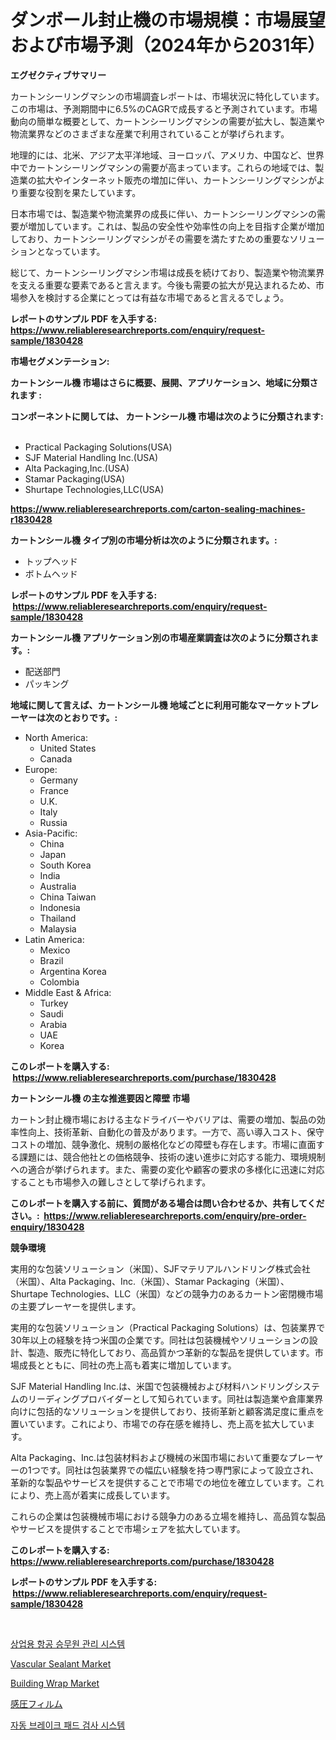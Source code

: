 <p><h1>ダンボール封止機の市場規模：市場展望および市場予測（2024年から2031年）</h1></p><p><strong>エグゼクティブサマリー</strong></p>
<p><p>カートンシーリングマシンの市場調査レポートは、市場状況に特化しています。この市場は、予測期間中に6.5%のCAGRで成長すると予測されています。市場動向の簡単な概要として、カートンシーリングマシンの需要が拡大し、製造業や物流業界などのさまざまな産業で利用されていることが挙げられます。</p><p>地理的には、北米、アジア太平洋地域、ヨーロッパ、アメリカ、中国など、世界中でカートンシーリングマシンの需要が高まっています。これらの地域では、製造業の拡大やインターネット販売の増加に伴い、カートンシーリングマシンがより重要な役割を果たしています。</p><p>日本市場では、製造業や物流業界の成長に伴い、カートンシーリングマシンの需要が増加しています。これは、製品の安全性や効率性の向上を目指す企業が増加しており、カートンシーリングマシンがその需要を満たすための重要なソリューションとなっています。</p><p>総じて、カートンシーリングマシン市場は成長を続けており、製造業や物流業界を支える重要な要素であると言えます。今後も需要の拡大が見込まれるため、市場参入を検討する企業にとっては有益な市場であると言えるでしょう。</p></p>
<p><strong>レポートのサンプル PDF を入手する: <a href="https://www.reliableresearchreports.com/enquiry/request-sample/1830428">https://www.reliableresearchreports.com/enquiry/request-sample/1830428</a></strong></p>
<p><strong>市場セグメンテーション:</strong></p>
<p><strong> カートンシール機 市場はさらに概要、展開、アプリケーション、地域に分類されます :</strong></p>
<p><strong>コンポーネントに関しては、 カートンシール機 市場は次のように分類されます: &nbsp;</strong></p>
<p><ul><li>Practical Packaging Solutions(USA)</li><li>SJF Material Handling Inc.(USA)</li><li>Alta Packaging,Inc.(USA)</li><li>Stamar Packaging(USA)</li><li>Shurtape Technologies,LLC(USA)</li></ul></p>
<p><strong><a href="https://www.reliableresearchreports.com/carton-sealing-machines-r1830428">https://www.reliableresearchreports.com/carton-sealing-machines-r1830428</a></strong></p>
<p><strong> カートンシール機 タイプ別の市場分析は次のように分類されます。:</strong></p>
<p><ul><li>トップヘッド</li><li>ボトムヘッド</li></ul></p>
<p><strong>レポートのサンプル PDF を入手する: &nbsp;<a href="https://www.reliableresearchreports.com/enquiry/request-sample/1830428">https://www.reliableresearchreports.com/enquiry/request-sample/1830428</a></strong></p>
<p><strong> カートンシール機 アプリケーション別の市場産業調査は次のように分類されます。:</strong></p>
<p><ul><li>配送部門</li><li>パッキング</li></ul></p>
<p><strong>地域に関して言えば、カートンシール機 地域ごとに利用可能なマーケットプレーヤーは次のとおりです。:</strong></p>
<p><ul>
    <li>
        North America:
        <ul>
            <li>United States</li>
            <li>Canada</li>
        </ul>
    </li>
    <li>
        Europe:
        <ul>
            <li>Germany</li>
            <li>France</li>
            <li>U.K.</li>
            <li>Italy</li>
            <li>Russia</li>
        </ul>
    </li>
    <li>
        Asia-Pacific:
        <ul>
            <li>China</li>
            <li>Japan</li>
            <li>South Korea</li>
            <li>India</li>
            <li>Australia</li>
            <li>China Taiwan</li>
            <li>Indonesia</li>
            <li>Thailand</li>
            <li>Malaysia</li>
        </ul>
    </li>
    <li>
        Latin America:
        <ul>
            <li>Mexico</li>
            <li>Brazil</li>
            <li>Argentina Korea</li>
            <li>Colombia</li>
        </ul>
    </li>
    <li>
        Middle East & Africa:
        <ul>
            <li>Turkey</li>
            <li>Saudi</li>
            <li>Arabia</li>
            <li>UAE</li>
            <li>Korea</li>
        </ul>
    </li>
    </ul></p>
<p><strong>このレポートを購入する: &nbsp;<a href="https://www.reliableresearchreports.com/purchase/1830428">https://www.reliableresearchreports.com/purchase/1830428</a></strong></p>
<p><strong>カートンシール機 の主な推進要因と障壁 市場</strong></p>
<p><p>カートン封止機市場における主なドライバーやバリアは、需要の増加、製品の効率性向上、技術革新、自動化の普及があります。一方で、高い導入コスト、保守コストの増加、競争激化、規制の厳格化などの障壁も存在します。市場に直面する課題には、競合他社との価格競争、技術の速い進歩に対応する能力、環境規制への適合が挙げられます。また、需要の変化や顧客の要求の多様化に迅速に対応することも市場参入の難しさとして挙げられます。</p></p>
<p><strong>このレポートを購入する前に、質問がある場合は問い合わせるか、共有してください。:&nbsp; <a href="https://www.reliableresearchreports.com/enquiry/pre-order-enquiry/1830428">https://www.reliableresearchreports.com/enquiry/pre-order-enquiry/1830428</a></strong></p>
<p><strong>競争環境</strong></p>
<p><p>実用的な包装ソリューション（米国）、SJFマテリアルハンドリング株式会社（米国）、Alta Packaging、Inc.（米国）、Stamar Packaging（米国）、Shurtape Technologies、LLC（米国）などの競争力のあるカートン密閉機市場の主要プレーヤーを提供します。</p><p>実用的な包装ソリューション（Practical Packaging Solutions）は、包装業界で30年以上の経験を持つ米国の企業です。同社は包装機械やソリューションの設計、製造、販売に特化しており、高品質かつ革新的な製品を提供しています。市場成長とともに、同社の売上高も着実に増加しています。</p><p>SJF Material Handling Inc.は、米国で包装機械および材料ハンドリングシステムのリーディングプロバイダーとして知られています。同社は製造業や倉庫業界向けに包括的なソリューションを提供しており、技術革新と顧客満足度に重点を置いています。これにより、市場での存在感を維持し、売上高を拡大しています。</p><p>Alta Packaging、Inc.は包装材料および機械の米国市場において重要なプレーヤーの1つです。同社は包装業界での幅広い経験を持つ専門家によって設立され、革新的な製品やサービスを提供することで市場での地位を確立しています。これにより、売上高が着実に成長しています。</p><p>これらの企業は包装機械市場における競争力のある立場を維持し、高品質な製品やサービスを提供することで市場シェアを拡大しています。</p></p>
<p><strong>このレポートを購入する: &nbsp; <a href="https://www.reliableresearchreports.com/purchase/1830428">https://www.reliableresearchreports.com/purchase/1830428</a></strong></p>
<p><strong>レポートのサンプル PDF を入手する: &nbsp;<a href="https://www.reliableresearchreports.com/enquiry/request-sample/1830428">https://www.reliableresearchreports.com/enquiry/request-sample/1830428</a></strong><strong></strong></p>
<p>&nbsp;</p>
<p><p><a href="https://github.com/vs019sa3m8x/Market-Research-Report-List-1/blob/main/861682029866.md">상업용 항공 승무원 관리 시스템</a></p><p><a href="https://sudsy-motorcycle-bbc.notion.site/Vascular-Sealant-Market-Trends-and-Market-Analysis-forecasted-for-period-2024-2031-2e2640d8531b45ef8133941cadbe8bb6">Vascular Sealant Market</a></p><p><a href="https://issuu.com/reportprime-2/docs/building-wrap-market-size-2030.pptx">Building Wrap Market</a></p><p><a href="https://github.com/oqxogxyvqe90775/Market-Research-Report-List-1/blob/main/457833132748.md">感圧フィルム</a></p><p><a href="https://github.com/Madalyell456456/Market-Research-Report-List-1/blob/main/192376729867.md">자동 브레이크 패드 검사 시스템</a></p></p>